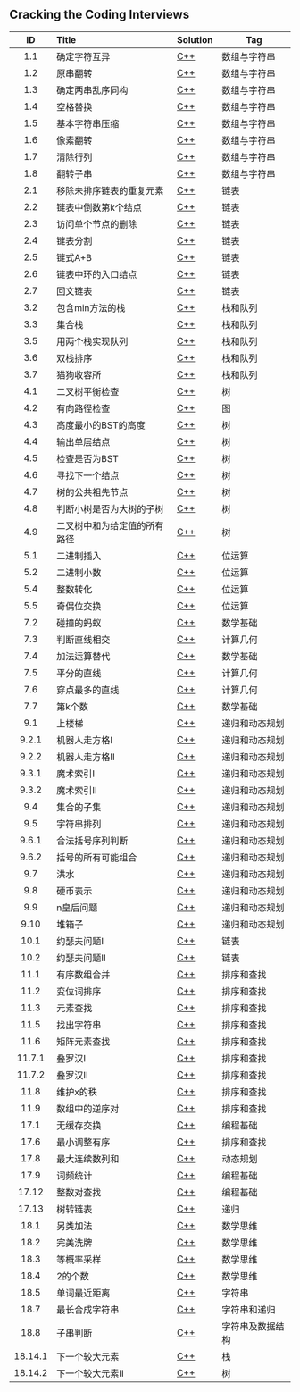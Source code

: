 ## Cracking the Coding Interviews

| ID | Title | Solution  | Tag |
|:---:|:---|---|---|
|1.1|确定字符互异|[C++](./Solution/1.1/checkDifferent.cpp)|数组与字符串|
|1.2|原串翻转|[C++](./Solution/1.2/reverseString.cpp)|数组与字符串|
|1.3|确定两串乱序同构|[C++](./Solution/1.3/checkSam.cpp)|数组与字符串|
|1.4|空格替换|[C++](./Solution/1.4/replaceSpace.cpp)|数组与字符串|
|1.5|基本字符串压缩|[C++](./Solution/1.5/zipString.cpp)|数组与字符串|
|1.6|像素翻转|[C++](./Solution/1.6/transformImage.cpp)|数组与字符串|
|1.7|清除行列|[C++](./Solution/1.7/clearZero.cpp)|数组与字符串|
|1.8|翻转子串|[C++](./Solution/1.8/checkReverseEqual.cpp)|数组与字符串|
|2.1|移除未排序链表的重复元素|[C++](./Solution/2.1/deleteDups.cpp)|链表|
|2.2|链表中倒数第k个结点|[C++](./Solution/2.2/findKthToTail.cpp)|链表|
|2.3|访问单个节点的删除|[C++](./Solution/2.3/removeNode.cpp)|链表|
|2.4|链表分割|[C++](./Solution/2.4/partition.cpp)|链表|
|2.5|链式A+B|[C++](./Solution/2.5/plusAB.cpp)|链表|
|2.6|链表中环的入口结点|[C++](./Solution/2.6/entryNodeOfLoop.cpp)|链表|
|2.7|回文链表|[C++](./Solution/2.7/isPalindrome.cpp)|链表|
|3.2|包含min方法的栈|[C++](./Solution/3.2/stackWithMin.cpp)|栈和队列|
|3.3|集合栈|[C++](./Solution/3.3/setOfStacks.cpp)|栈和队列|
|3.5|用两个栈实现队列|[C++](./Solution/3.5/myQueue.cpp)|栈和队列|
|3.6|双栈排序|[C++](./Solution/3.6/twoStacksSort.cpp)|栈和队列|
|3.7|猫狗收容所|[C++](./Solution/3.7/animalQueue.cpp)|栈和队列|
|4.1|二叉树平衡检查|[C++](./Solution/4.1/isBalance.cpp)|树|
|4.2|有向路径检查|[C++](./Solution/4.2/checkPath.cpp)|图|
|4.3|高度最小的BST的高度|[C++](./Solution/4.3/buildMinimalBST.cpp)|树|
|4.4|输出单层结点|[C++](./Solution/4.4/getTreeLevel.cpp)|树|
|4.5|检查是否为BST|[C++](./Solution/4.5/checkBST.cpp)|树|
|4.6|寻找下一个结点|[C++](./Solution/4.6/findSucc.cpp)|树|
|4.7|树的公共祖先节点|[C++](../LeetCodeOJ/Solution/236/lowestCommonAncestor.cpp)|树|
|4.8|判断小树是否为大树的子树|[C++](./Solution/4.8/containsTree.cpp)|树|
|4.9|二叉树中和为给定值的所有路径|[C++](./Solution/4.9/findSunPaths.cpp)|树|
|5.1|二进制插入|[C++](./Solution/5.1/binInsert.cpp)|位运算|
|5.2|二进制小数|[C++](./Solution/5.2/binDecimal.cpp)|位运算|
|5.4|整数转化|[C++](./Solution/5.4/calcCost.cpp)|位运算|
|5.5|奇偶位交换|[C++](./Solution/5.5/exchange.cpp)|位运算|
|7.2|碰撞的蚂蚁|[C++](./Solution/7.2/antsCollision.cpp)|数学基础|
|7.3|判断直线相交|[C++](./Solution/7.3/crossLine.cpp)|计算几何|
|7.4|加法运算替代|[C++](./Solution/7.4/addSubstitution.cpp)|数学基础|
|7.5|平分的直线|[C++](./Solution/7.5/bipartition.cpp)|计算几何|
|7.6|穿点最多的直线|[C++](./Solution/7.6/denseLine.cpp)|计算几何|
|7.7|第k个数|[C++](./Solution/7.7/findKth.cpp)|数学基础|
|9.1|上楼梯|[C++](./Solution/9.1/countWays.cpp)|递归和动态规划|
|9.2.1|机器人走方格I|[C++](./Solution/9.2.1/robotCountWay1.cpp)|递归和动态规划|
|9.2.2|机器人走方格II|[C++](./Solution/9.2.2/robotCountWay2.cpp)|递归和动态规划|
|9.3.1|魔术索引I|[C++](./Solution/9.3.1/findMagicIndex1.cpp)|递归和动态规划|
|9.3.2|魔术索引II|[C++](./Solution/9.3.2/findMagicIndex2.cpp)|递归和动态规划|
|9.4|集合的子集|[C++](./Solution/9.4/getSubsets.cpp)|递归和动态规划|
|9.5|字符串排列|[C++](./Solution/9.5/getPermutation.cpp)|递归和动态规划|
|9.6.1|合法括号序列判断|[C++](./Solution/9.6.1/chkParenthesis.cpp)|递归和动态规划|
|9.6.2|括号的所有可能组合|[C++](./Solution/9.6.2/generateParens.cpp)|递归和动态规划|
|9.7|洪水|[C++](./Solution/9.7/floodFill.cpp)|递归和动态规划|
|9.8|硬币表示|[C++](./Solution/9.8/countWays.cpp)|递归和动态规划|
|9.9|n皇后问题|[C++](./Solution/9.9/nQueens.cpp)|递归和动态规划|
|9.10|堆箱子|[C++](./Solution/9.10/getHeightOfBox.cpp)|递归和动态规划|
|10.1|约瑟夫问题I|[C++](./Solution/10.1/Joseph.cpp)|链表|
|10.2|约瑟夫问题II|[C++](./Solution/10.2/Joseph.cpp)|链表|
|11.1|有序数组合并|[C++](./Solution/11.1/mergeList.cpp)|排序和查找|
|11.2|变位词排序|[C++](./Solution/11.2/sortStrings.cpp)|排序和查找|
|11.3|元素查找|[C++](./Solution/11.3/findElement.cpp)|排序和查找|
|11.5|找出字符串|[C++](./Solution/11.5/findString.cpp)|排序和查找|
|11.6|矩阵元素查找|[C++](./Solution/11.6/findElement.cpp)|排序和查找|
|11.7.1|叠罗汉I|[C++](./Solution/11.7.1/getHeight.cpp)|排序和查找|
|11.7.2|叠罗汉II|[C++](./Solution/11.7.2/getHeight.cpp)|排序和查找|
|11.8|维护x的秩|[C++](./Solution/11.8/getRankOfNumber.cpp)|排序和查找|
|11.9|数组中的逆序对|[C++](./Solution/11.9/antiOrder.cpp)|排序和查找|
|17.1|无缓存交换|[C++](./Solution/17.1/exchangeAB.cpp)|编程基础|
|17.6|最小调整有序|[C++](./Solution/17.6/findSegment.cpp)|排序和查找|
|17.8|最大连续数列和|[C++](./Solution/17.8/getMaxSum.cpp)|动态规划|
|17.9|词频统计|[C++](./Solution/17.9/getFrequency.cpp)|编程基础|
|17.12|整数对查找|[C++](./Solution/17.12/countPairs.cpp)|编程基础|
|17.13|树转链表|[C++](./Solution/17.13/treeToList.cpp)|递归|
|18.1|另类加法|[C++](./Solution/18.1/unusualAdd.cpp)|数学思维|
|18.2|完美洗牌|[C++](./Solution/18.2/shuffleArray.cpp)|数学思维|
|18.3|等概率采样|[C++](./Solution/18.3/pickM.cpp)|数学思维|
|18.4|2的个数|[C++](./Solution/18.4/countNumberOf2s.cpp)|数学思维|
|18.5|单词最近距离|[C++](./Solution/18.5/getDistance.cpp)|字符串|
|18.7|最长合成字符串|[C++](./Solution/18.7/getLongest.cpp)|字符串和递归|
|18.8|子串判断|[C++](./Solution/18.8/chkSubStr.cpp)|字符串及数据结构|
|18.14.1|下一个较大元素|[C++](./Solution/18.14/findNext.cpp)|栈|
|18.14.2|下一个较大元素II|[C++](./Solution/18.14/findNext2.cpp)|树|












